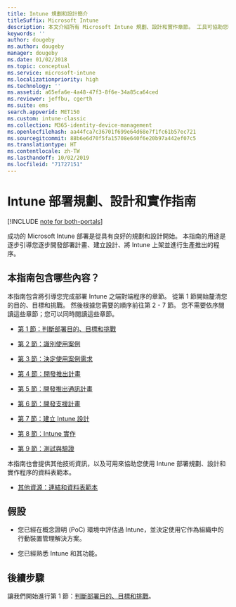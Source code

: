 ```yaml
---
title: Intune 規劃和設計簡介
titleSuffix: Microsoft Intune
description: 本文介紹所有 Microsoft Intune 規劃、設計和實作章節。 工具可協助您判斷目的、使用案例和需求、建立推出和通訊計劃、支援、測試和驗證計劃。
keywords: ''
author: dougeby
ms.author: dougeby
manager: dougeby
ms.date: 01/02/2018
ms.topic: conceptual
ms.service: microsoft-intune
ms.localizationpriority: high
ms.technology: ''
ms.assetid: a65efa6e-4a48-47f3-8f6e-34a85ca64ced
ms.reviewer: jeffbu, cgerth
ms.suite: ems
search.appverid: MET150
ms.custom: intune-classic
ms.collection: M365-identity-device-management
ms.openlocfilehash: aa44fca7c36701f699e64d68e7f1fc61b57ec721
ms.sourcegitcommit: 88b6e6d70f5fa15708e640f6e20b97a442ef07c5
ms.translationtype: HT
ms.contentlocale: zh-TW
ms.lasthandoff: 10/02/2019
ms.locfileid: "71727151"
---
```

# <a name="intune-deployment-planning-design-and-implementation-guide"></a>Intune 部署規劃、設計和實作指南

[!INCLUDE [note for both-portals](../../intune-classic/includes/note-for-both-portals.md)]

成功的 Microsoft Intune 部署是從具有良好的規劃和設計開始。 本指南的用途是逐步引導您逐步開發部署計畫、建立設計、將 Intune 上架並進行生產推出的程序。

## <a name="whats-included-in-this-guide"></a>本指南包含哪些內容？

本指南包含將引導您完成部署 Intune 之端對端程序的章節。 從第 1 節開始釐清您的目的、目標和挑戰。 然後根據您需要的順序前往第 2 - 7 節。 您不需要依序閱讀這些章節；您可以同時閱讀這些章節。

- [第 1 節：判斷部署目的、目標和挑戰](planning-guide-deployment-goals.md)

- [第 2 節：識別使用案例](planning-guide-scenarios.md)

- [第 3 節：決定使用案例需求](planning-guide-requirements.md)

- [第 4 節：開發推出計畫](planning-guide-rollout-plan.md)

- [第 5 節︰開發推出通訊計畫](planning-guide-communication-plan.md)

- [第 6 節：開發支援計畫](planning-guide-support-plan.md)

- [第 7 節：建立 Intune 設計](planning-guide-design.md)

- [第 8 節：Intune 實作](planning-guide-onboarding.md)

- [第 9 節：測試與驗證](planning-guide-test-validation.md)

本指南也會提供其他技術資訊，以及可用來協助您使用 Intune 部署規劃、設計和實作程序的資料表範本。

- [其他資源：連結和資料表範本](planning-guide-resources.md)

## <a name="assumptions"></a>假設

- 您已經在概念證明 (PoC) 環境中評估過 Intune，並決定使用它作為組織中的行動裝置管理解決方案。

- 您已經熟悉 Intune 和其功能。

## <a name="next-steps"></a>後續步驟

讓我們開始進行第 1 節：[判斷部署目的、目標和挑戰](planning-guide-deployment-goals.md)。
